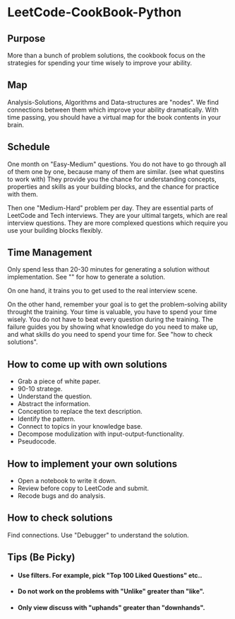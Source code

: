 # LeetCode-CookBook-Python

## Purpose
More than a bunch of problem solutions,
the cookbook focus on the strategies for spending your time wisely to improve your ability.

## Map
Analysis-Solutions, Algorithms and Data-structures are "nodes".
We find connections between them which improve your ability dramatically.
With time passing, you should have a virtual map for the book contents in your brain.

## Schedule 
One month on "Easy-Medium" questions. 
You do not have to go through all of them one by one, 
because many of them are similar. (see what questins to work with)
They provide you the chance for understanding concepts, properties and skills as your building blocks,
and the chance for practice with them.

Then one "Medium-Hard" problem per day. 
They are essential parts of LeetCode and Tech interviews.
They are your ultimal targets, which are real interview questions.
They are more complexed questions which require you use your building blocks flexibly.

## Time Management
Only spend less than 20-30 minutes for generating a solution without implementation.
See "" for how to generate a solution.

On one hand, 
it trains you to get used to the real interview scene.

On the other hand, 
remember your goal is to get the problem-solving ability throught the training.
Your time is valuable, you have to spend your time wisely.
You do not have to beat every question during the training. 
The failure guides you by showing what knowledge do you need to make up, 
and what skills do you need to spend your time for.
See "how to check solutions".

## How to come up with own solutions
* Grab a piece of white paper.
* 90-10 stratege.
* Understand the question.
* Abstract the information.
* Conception to replace the text description.
* Identify the pattern.
* Connect to topics in your knowledge base.
* Decompose modulization with input-output-functionality.
* Pseudocode.

## How to implement your own solutions
* Open a notebook to write it down. 
* Review before copy to LeetCode and submit.
* Recode bugs and do analysis.

## How to check solutions
Find connections. Use "Debugger" to understand the solution.

## Tips (Be Picky)
- #### Use filters. For example, pick "Top 100 Liked Questions" etc..
- #### Do not work on the problems with "Unlike" greater than "like".
- #### Only view discuss with "uphands" greater than "downhands".



